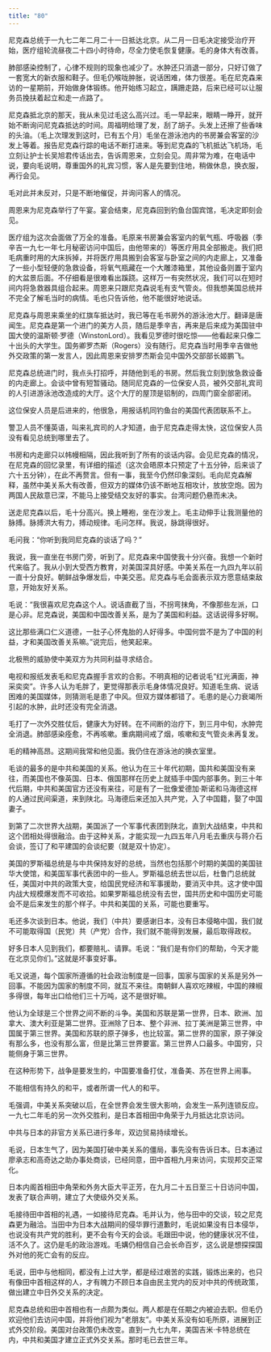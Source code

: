 ```yaml
---
title: "80"
---
```


尼克森总统于一九七二年二月二十一日抵达北京。从二月一日毛决定接受治疗开始，医疗组轮流昼夜二十四小时待命，尽全力使毛恢复健康。毛的身体大有改善。

肺部感染控制了，心律不规则的现象也减少了。水肿还只消退一部分，只好订做了一套宽大的新衣服和鞋子。但毛仍喉咙肿胀，说话困难，体力很差。毛在尼克森来访的一星期前，开始做身体锻练。他开始练习起立，蹒跚走路，后来已经可以让服务员挽扶着起立和走一点路了。

尼克森抵北京的那天，我从未见过毛这么高兴过。毛一早起来，眼睛一睁开，就开始不断询问尼克森抵达的时间。周福明给理了发，刮了胡子。头发上还擦了些香味的头油。（毛上次理发到这时，已有五个月）毛坐在游泳池内的书房兼会客室的沙发上等着。报告尼克森行踪的电话不断打进来。等到尼克森的飞机抵达飞机场，毛立刻让护士长吴旭君传话出去，告诉周恩来，立刻会见。周非常为难，在电话中说，要向毛说明，尊重国外的礼宾习惯，客人是先要到住地，稍做休息，换衣服，再行会见。

毛对此并未反对，只是不断地催促，并询问客人的情况。

周恩来为尼克森举行了午宴。宴会结束，尼克森回到钓鱼台国宾馆，毛决定即刻会见。

医疗组为这次会面做了万全的准备。毛原来书房兼会客室内的氧气瓶、呼吸器（季辛吉一九七一年七月秘密访问中国后，由他带来的）等医疗用具全部搬走。我们把毛病重时用的大床拆掉，并将医疗用具搬到会客室与卧室之间的内走廊上，又准备了一些小型轻便的急救设备，将氧气瓶藏在一个大雕漆箱里，其他设备则置于室内的大盆景后面。不仔细看是很难看出蹊跷。这样万一有突然状况，我们可以在短时间内将急救器具组合起来。周恩来只跟尼克森说毛有支气管炎。但我想美国总统并不完全了解毛当时的病情。毛也只告诉他，他不能很好地说话。

尼克森与周恩来乘坐的红旗车抵达时，我已等在毛书房外的游泳池大厅。翻译是唐闻生。尼克森是第一个进门的美方人员，随后是季辛吉，再来是后来成为美国驻中国大使的温斯顿·罗德（WinstonLord）。我看见罗德时很吃惊——他看起来只像二十出头的大学生。国务卿罗杰斯（Rogers）没有随行。尼克森当时用季辛吉做他外交政策的第一发言人，因此周恩来安排罗杰斯会见中国外交部部长姬鹏飞。

尼克森总统进门时，我点头打招呼，并随他到毛的书房。然后我立刻到放急救设备的内走廊上。会谈中曾有短暂骚动。随同尼克森的一位保安人员，被外交部礼宾司的人引进游泳池改造成的大厅。这个大厅的屋顶是铝制的，四周门窗全部密闭。

这位保安人员是后进来的，他很急，用报话机同钓鱼台的美国代表团联系不上。

警卫人员不懂英语，叫来礼宾司的人才知道，由于尼克森走得太快，这位保安人员没有看见总统到哪里去了。

书房和内走廊只以帏幔相隔，因此我听到了所有的谈话内容。会见尼克森的情况，在尼克森的回忆录里，有详细的描述（这次会晤原本只预定了十五分钟，后来谈了六十五分钟），在此不再赘言。但有一事，我至今仍然印象深刻。毛向尼克森解释，虽然中美关系大有改善，但双方的媒体仍该不断地互相攻计，放放空炮。因为两国人民敌意已深，不能马上接受结交友好的事实。台湾问题仍悬而未决。

送走尼克森以后，毛十分高兴。换上睡袍，坐在沙发上。毛主动伸手让我测量他的脉搏。脉搏洪大有力，搏动规律。毛问怎样。我说，脉跳得很好。

毛问我：“你听到我同尼克森的谈话了吗？”

我说，我一直坐在书房门旁，听到了。尼克森来中国使我十分兴奋。我想一个新时代来临了。我从小到大受西方教育，对美国深具好感。中美关系在一九四九年以前一直十分良好。朝鲜战争爆发后，中美交恶。尼克森与毛会面表示双方愿意结束敌意，开始友好关系。

毛说：“我很喜欢尼克森这个人。说话直截了当，不拐弯抹角，不像那些左派，口是心非。尼克森说，美国和中国改善关系，是为了美国和利益。这话说得多好啊。

这比那些满口仁义道德，一肚子心怀鬼胎的人好得多。中国何尝不是为了中国的利益，才和美国改善关系嘛。”说完后，他笑起来。

北极熊的威胁使中美双方为共同利益寻求结合。

电视和报纸发表毛和尼克森握手言欢的合影。不明真相的记者说毛“红光满面，神采奕奕”。许多人认为毛胖了，更觉得那表示毛身体情况良好。知道毛生病、说话困难的美国媒体，则猜测毛是患了中风。但双方媒体都错了。毛患的是心力衰竭所引起的水肿，此时还没有完全消退。

毛打了一次外交胜仗后，健康大为好转。在不间断的治疗下，到三月中旬，水肿完全消退。肺部感染痊愈，不再咳嗽。重病期间戒了烟，咳嗽和支气管炎未再复发。

毛的精神高昂。这期间我常和他见面。我仍住在游泳池的换衣室里。

毛谈的最多的是中共和美国的关系。他认为在三十年代初期，国共和美国没有来往，而美国也不像英国、日本、俄国那样在历史上就插手中国内部事务。到三十年代后期，中共和美国官方还没有来往，可是有了一批像爱德加·斯诺和马海德这样的人通过民间渠道，来到陕北。马海德后来还加入共产党，入了中国籍，娶了中国妻子。

到第了二次世界大战期，美国派了一个军事代表团到陕北，直到大战结束，中共和这个团相处得很融洽。由于这种关系，才能实现一九四五年八月毛去重庆与蒋介石会谈，签订了和平建国的会谈纪要（就是双十协定）。

美国的罗斯福总统是与中共保持友好的总统，当然也包括那个时期的美国的美国驻华大使馆，和美国军事代表团中的一些人。罗斯福总统去世以后，杜鲁门总统就任，美国对中共的政策大变，给国民党经济和军事援助，要消灭中共。这才使中国内战大规模爆发而不可收拾。如果罗斯福总统没有去世，国共历史和中国历史可能会不是后来发生的那个样子。中共和美国的关系，可能也要重写。

毛还多次谈到日本。他说，我们（中共）要感谢日本，没有日本侵略中国，我们就不可能取得国（民党）共（产党）合作，我们就不能得到发展，最后取得政权。

好多日本人见到我们，都要赔礼、请罪。毛说：“我们是有你们的帮助，今天才能在北京见你们。”这就是坏事变好事。

毛又说道，每个国家所遵循的社会政治制度是一回事，国家与国家的关系是另外一回事。不能因为国家的制度不同，就互不来往。南朝鲜人喜欢吃辣椒，中国的辣椒多得很，每年出口给他们三十万吨，这不是很好嘛。

他认为全球是三个世界之间不断的斗争。美国和苏联是第一世界，日本、欧洲、加拿大、澳大利亚是第二世界。亚洲除了日本、整个非洲、拉丁美洲是第三世界，中国属于第三世界。美国和苏联的原子弹多，也比较富。第二世界的国家，原子弹没有那么多，也没有那么富，但是比第三世界要富。第三世界人口最多。中国穷，只能侧身于第三世界。

在这种形势下，战争是要发生的，中国要准备打仗，准备美、苏在世界上闹事。

不能相信有持久的和平，或者所谓一代人的和平。

毛强调，中美关系突破以后，在全世界会发生很大影响，会发生一系列连锁反应。一九七二年毛的另一次外交胜利，是日本首相田中角荣于九月抵达北京访问。

中共与日本的非官方关系已进行多年，双边贸易持续增长。

毛说，日本生气了，因为美国打破中美关系的僵局，事先没有告诉日本。日本通过廖承志和高奇达之助办事处商谈，已经同意，田中首相九月来访问，实现邦交正常化。

日本内阁首相田中角荣和外务大臣大平正芳，在九月二十五日至三十日访问中国，发表了联合声明，建立了大使级外交关系。

毛接待田中首相的礼遇，一如接待尼克森。毛并认为，他与田中的交谈，较之尼克森更为融洽。当田中为日本大战期间的侵华罪行道歉时，毛说如果没有日本侵华，也说没有共产党的胜利，更不会有今天的会谈。毛跟田中说，他的健康状况不佳，活不久了。这仍是毛的政治游戏。毛媾仍相信自己会长命百岁，这么说是想探探国外对他的死亡会有的反应。

毛说，田中与他相同，都没有上过大学，都是经过艰苦的实践，锻炼出来的，也只有像田中首相这样的人，才有魄力不顾日本自由民主党内的反对中共的传统政策，做出建立中日外交关系的决定。

尼克森总统和田中首相也有一点颇为类似。两人都是在任期之内被迫去职。但毛仍欢迎他们去访问中国，并将他们视为“老朋友”。中美关系没有如毛所原，进展到正式外交阶段。美国对台政策仍未改变。直到一九七九年，美国吉米·卡特总统在内，中共和美国才建立正式外交关系。那时毛已去世三年。
